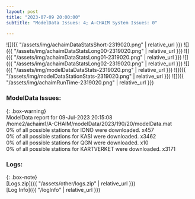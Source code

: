 ```yaml
---
layout: post
title: "2023-07-09 20:00:00"
subtitle: "ModelData Issues: 4; A-CHAIM System Issues: 0"

---
```


![]({{ "/assets/img/achaimDataStatsShort-2319020.png" | relative_url }})
![]({{ "/assets/img/achaimDataStatsLong00-2319020.png" | relative_url }})
![]({{ "/assets/img/achaimDataStatsLong01-2319020.png" | relative_url }})
![]({{ "/assets/img/achaimDataStatsLong02-2319020.png" | relative_url }})
![]({{ "/assets/img/modelDataDataStats-2319020.png" | relative_url }})
![]({{ "/assets/img/modelDataStationStats-2319020.png" | relative_url }})
![]({{ "/assets/img/achaimRunTime-2319020.png" | relative_url }})


### ModelData Issues:  
  
{: .box-warning}  
 ModelData report for 09-Jul-2023 20:15:08   
 /home2/achaim1/A-CHAIM/modelData/2023/190/20/modelData.mat   
 0% of all possible stations for IONO were downloaded. x457   
 0% of all possible stations for KASI were downloaded. x3462   
 0% of all possible stations for QGN were downloaded. x10   
 0% of all possible stations for KARTVERKET were downloaded. x3171   
  


### Logs:  
  
{: .box-note}  
[Logs.zip]({{ "/assets/other/logs.zip" | relative_url }})  
[Log Info]({{ "/logInfo" | relative_url }})  

